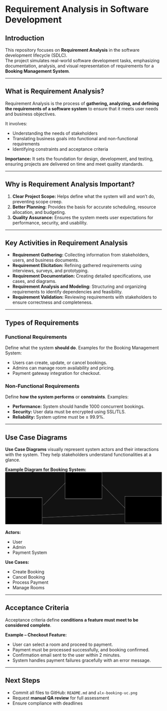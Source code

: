 # Requirement Analysis in Software Development

## Introduction
This repository focuses on **Requirement Analysis** in the software development lifecycle (SDLC).  
The project simulates real-world software development tasks, emphasizing documentation, analysis, and visual representation of requirements for a **Booking Management System**.  

---

## What is Requirement Analysis?
Requirement Analysis is the process of **gathering, analyzing, and defining the requirements of a software system** to ensure that it meets user needs and business objectives.  

It involves:  
- Understanding the needs of stakeholders  
- Translating business goals into functional and non-functional requirements  
- Identifying constraints and acceptance criteria  

**Importance:** It sets the foundation for design, development, and testing, ensuring projects are delivered on time and meet quality standards.  

---

## Why is Requirement Analysis Important?
1. **Clear Project Scope:** Helps define what the system will and won’t do, preventing scope creep.  
2. **Better Planning:** Provides the basis for accurate scheduling, resource allocation, and budgeting.  
3. **Quality Assurance:** Ensures the system meets user expectations for performance, security, and usability.  

---

## Key Activities in Requirement Analysis
- **Requirement Gathering:** Collecting information from stakeholders, users, and business documents.  
- **Requirement Elicitation:** Refining gathered requirements using interviews, surveys, and prototyping.  
- **Requirement Documentation:** Creating detailed specifications, use cases, and diagrams.  
- **Requirement Analysis and Modeling:** Structuring and organizing requirements to identify dependencies and feasibility.  
- **Requirement Validation:** Reviewing requirements with stakeholders to ensure correctness and completeness.  

---

## Types of Requirements

### Functional Requirements
Define what the system **should do**. Examples for the Booking Management System:  
- Users can create, update, or cancel bookings.  
- Admins can manage room availability and pricing.  
- Payment gateway integration for checkout.  

### Non-Functional Requirements
Define **how the system performs** or **constraints**. Examples:  
- **Performance:** System should handle 1000 concurrent bookings.  
- **Security:** User data must be encrypted using SSL/TLS.  
- **Reliability:** System uptime must be ≥ 99.9%.  

---

## Use Case Diagrams
**Use Case Diagrams** visually represent system actors and their interactions with the system. They help stakeholders understand functionalities at a glance.  

**Example Diagram for Booking System:**  
![Use Case Diagram](alx-booking-uc.png)  

**Actors:**  
- User  
- Admin  
- Payment System  

**Use Cases:**  
- Create Booking  
- Cancel Booking  
- Process Payment  
- Manage Rooms  

---

## Acceptance Criteria
Acceptance criteria define **conditions a feature must meet to be considered complete**.  

**Example – Checkout Feature:**  
- User can select a room and proceed to payment.  
- Payment must be processed successfully, and booking confirmed.  
- Confirmation email sent to the user within 2 minutes.  
- System handles payment failures gracefully with an error message.  

---

## Next Steps
- Commit all files to GitHub: `README.md` and `alx-booking-uc.png`  
- Request **manual QA review** for full assessment  
- Ensure compliance with deadlines
